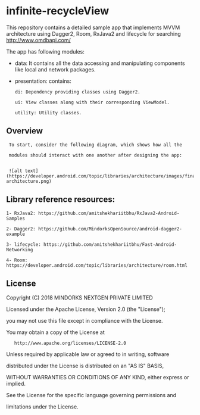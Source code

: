 # infinite-recycleView

This repository contains a detailed sample app that implements MVVM architecture using Dagger2, Room, RxJava2 and lifecycle for searching http://www.omdbapi.com/ 

The app has following modules:

- data: It contains all the data accessing and manipulating components like local and network packages.

- presentation: contains: 

      di: Dependency providing classes using Dagger2.

      ui: View classes along with their corresponding ViewModel.

      utility: Utility classes.
      



## Overview
     To start, consider the following diagram, which shows how all the
            
     modules should interact with one another after designing the app:
     
     
     ![alt text](https://developer.android.com/topic/libraries/architecture/images/final-architecture.png)
     

## Library reference resources:

    1- RxJava2: https://github.com/amitshekhariitbhu/RxJava2-Android-Samples

    2- Dagger2: https://github.com/MindorksOpenSource/android-dagger2-example

    3- lifecycle: https://github.com/amitshekhariitbhu/Fast-Android-Networking

    4- Room: https://developer.android.com/topic/libraries/architecture/room.html




## License

   Copyright (C) 2018 MINDORKS NEXTGEN PRIVATE LIMITED
   

   Licensed under the Apache License, Version 2.0 (the "License");
   
   you may not use this file except in compliance with the License.
   
   You may obtain a copy of the License at
   

       http://www.apache.org/licenses/LICENSE-2.0
       

   Unless required by applicable law or agreed to in writing, software
   
   distributed under the License is distributed on an "AS IS" BASIS,
   
   WITHOUT WARRANTIES OR CONDITIONS OF ANY KIND, either express or implied.
   
   See the License for the specific language governing permissions and
   
   limitations under the License.
   
